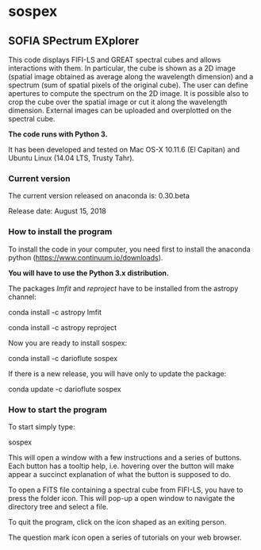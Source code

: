 # sospex

## SOFIA SPectrum EXplorer

This code displays FIFI-LS and GREAT spectral cubes and allows interactions with them.
In particular, the cube is shown as a 2D image (spatial image obtained as
average along the wavelength dimension) and a spectrum (sum of spatial pixels
of the original cube).
The user can define apertures to compute the spectrum on the 2D image.
It is possible also to crop the cube over the spatial image or cut it along
the wavelength dimension.
External images can be uploaded and overplotted on the spectral cube.

**The code runs with Python 3.**

It has been developed and tested on Mac OS-X 10.11.6 (El Capitan) and Ubuntu Linux (14.04 LTS, Trusty Tahr).

### Current version

The current version released on anaconda is: 0.30.beta 

Release date:  August 15, 2018

### How to install the program

To install the code in your computer, you need first to install the anaconda
python (https://www.continuum.io/downloads).

**You will have to use the Python 3.x distribution.**

The packages *lmfit* and *reproject* have to be installed from the astropy channel:

conda install -c astropy lmfit

conda install -c astropy reproject

Now you are ready to install sospex:

conda install -c darioflute sospex

If there is a new release, you will have only to update the package:

conda update -c darioflute sospex


### How to start the program

To start simply type:

sospex

This will open a window with a few instructions and a series of buttons.
Each button has a tooltip help, i.e. hovering over the button will make appear
a succinct explanation of what the button is supposed to do.

To open a FITS file containing a spectral cube from FIFI-LS, you have to
press the folder icon. This will pop-up a open window to navigate the directory
tree and select a file.

To quit the program, click on the icon shaped as an exiting person.

The question mark icon open a series of tutorials on your web browser.
